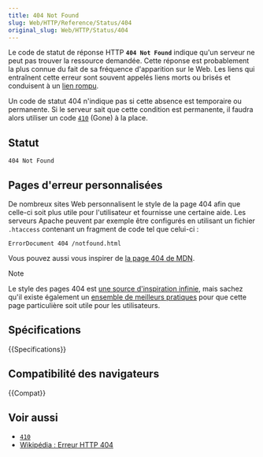 ```yaml
---
title: 404 Not Found
slug: Web/HTTP/Reference/Status/404
original_slug: Web/HTTP/Status/404
---
```


Le code de statut de réponse HTTP **`404 Not Found`** indique qu'un serveur ne peut pas trouver la ressource demandée. Cette réponse est probablement la plus connue du fait de sa fréquence d'apparition sur le Web. Les liens qui entraînent cette erreur sont souvent appelés liens morts ou brisés et conduisent à un [lien rompu](https://fr.wikipedia.org/wiki/Lien_rompu).

Un code de statut 404 n'indique pas si cette absence est temporaire ou permanente. Si le serveur sait que cette condition est permanente, il faudra alors utiliser un code [`410`](/fr/docs/Web/HTTP/Reference/Status/410) (Gone) à la place.

## Statut

```
404 Not Found
```

## Pages d'erreur personnalisées

De nombreux sites Web personnalisent le style de la page 404 afin que celle-ci soit plus utile pour l'utilisateur et fournisse une certaine aide. Les serveurs Apache peuvent par exemple être configurés en utilisant un fichier `.htaccess` contenant un fragment de code tel que celui-ci&nbsp;:

```
ErrorDocument 404 /notfound.html
```

Vous pouvez aussi vous inspirer de [la page 404 de MDN](/fr/404).

> [!NOTE]
> Le style des pages 404 est [une source d'inspiration infinie](https://www.google.fr/search?q=awesome+404+pages), mais sachez qu'il existe également un [ensemble de meilleurs pratiques](https://alistapart.com/article/perfect404) pour que cette page particulière soit utile pour les utilisateurs.

## Spécifications

{{Specifications}}

## Compatibilité des navigateurs

{{Compat}}

## Voir aussi

- [`410`](/fr/docs/Web/HTTP/Reference/Status/410)
- [Wikipédia&nbsp;: Erreur HTTP 404](https://fr.wikipedia.org/wiki/Erreur_HTTP_404)
